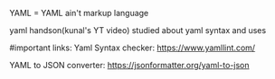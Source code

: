 YAML = YAML ain't markup language

yaml handson(kunal's YT video)
studied about yaml syntax and uses

#important links:
Yaml Syntax checker: https://www.yamllint.com/

YAML to JSON converter: https://jsonformatter.org/yaml-to-json
